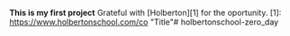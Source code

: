 **This is my first project**
Grateful with [Holberton][1] for the oportunity.
[1]: https://www.holbertonschool.com/co "Title"# holbertonschool-zero_day
